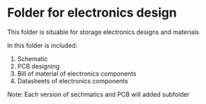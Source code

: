 # Folder for electronics design

This folder is situable for storage electronics designs and materials

In this folder is included:
1) Schematic
2) PCB designing
3) Bill of material of electronics components
4) Datasheets of electronics components

Note: Each version of sechmatics and PCB will added subfolder
